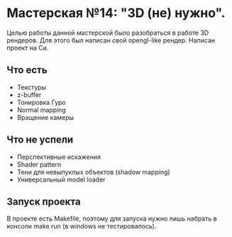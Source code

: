 # Мастерская №14: "3D (не) нужно".

Целью работы данной мастерской было разобраться в работе 3D рендеров. Для этого был написан свой opengl-like рендер. Написан проект на Си.

## Что есть
* Текстуры
* z-buffer
* Тонировка Гуро
* Normal mapping
* Вращение камеры

## Что не успели
* Перспективные искажения
* Shader pattern
* Тени для невыпуклых объектов (shadow mapping)
* Универсальный model loader

## Запуск проекта

В проекте есть Makefile, поэтому для запуска нужно лишь набрать в консоли  make run (в windows не тестировалось). 